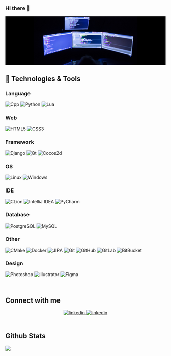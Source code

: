 ### Hi there 👋

<img src="readme_header.jpg">

<!--
- 🔭 I’m currently working on ...
- 🌱 I’m currently learning ...
- 👯 I’m looking to collaborate on ...
- 🤔 I’m looking for help with ...
- 💬 Ask me about ...
- 📫 How to reach me: ...
- 😄 Pronouns: ...
- ⚡ Fun fact: ...
-->

<br/>  

## 🔧 Technologies & Tools
### Language
![Cpp](https://img.shields.io/badge/-C++-informational.svg?style=flat&logo=c%2B%2B&logoColor=white&color=4d0092)
![Python](https://img.shields.io/badge/-Python-informational.svg?style=flat&logo=python&logoColor=white&color=4d0092)
![Lua](https://img.shields.io/badge/-Lua-informational.svg?style=flat&logo=lua&logoColor=white&color=4d0092)

### Web
![HTML5](https://img.shields.io/badge/-HTML5-E34F26?style=flat&logo=html5&logoColor=white)
![CSS3](https://img.shields.io/badge/-CSS3-1572B6?style=flat&logo=css3)

### Framework
![Django](https://img.shields.io/badge/Django-3.1.0-blue?style=flat&logo=django&logoColor=white&color=4d0092)
![Qt](https://img.shields.io/badge/Qt-5.10-339933?style=flat&logo=qt&logoColor=white&color=4d0092)
![Cocos2d](https://img.shields.io/badge/Cocos2d--x-4.0-informational?style=flat&logo=cocos&logoColor=white&color=4d0092)

### OS
![Linux](https://img.shields.io/badge/Linux-OS-informational?style=flat&logo=linux&logoColor=white&color=4d0092)
![Windows](https://img.shields.io/badge/Windows-OS-informational?style=flat&logo=Windows&logoColor=white&color=4d0092)

### IDE
![CLion](https://img.shields.io/badge/-CLion-informational?style=flat&logo=JetBrains&color=4d0092)
![IntelliJ IDEA](https://img.shields.io/badge/-IntelliJ_IDEA-informational?style=flat&logo=intellij-idea&logoColor=white&color=4d0092)
![PyCharm](https://img.shields.io/badge/-PyCharm-informational?style=flat&logo=pycharm&logoColor=white&color=4d0092)

### Database
![PostgreSQL](https://img.shields.io/badge/-PostgreSQL-informational?style=flat&logo=postgresql&logoColor=white&color=326092)
![MySQL](https://img.shields.io/badge/-MySQL-informational?style=flat&logo=mysql&logoColor=white&color=E96000)

### Other
![CMake](https://img.shields.io/badge/-CMake-informational?style=flat&logo=cmake&logoColor=white&color=ff0000)
![Docker](https://img.shields.io/badge/-Docker-informational?style=flat&logo=docker&logoColor=white&color=4d0092)
![JIRA](https://img.shields.io/badge/-JIRA-0052CC?style=flat&logo=jira)
![Git](https://img.shields.io/badge/-Git-informational?style=flat&logo=git&color=4d0092)
![GitHub](https://img.shields.io/badge/-GitHub-informational?style=flat&logo=github&color=181717)
![GitLab](https://img.shields.io/badge/-GitLab-informational?style=flat&logo=gitlab&color=181717)
![BitBucket](https://img.shields.io/badge/-BitBucket-darkblue?style=flat&logo=bitbucket)

### Design
![Photoshop](https://img.shields.io/badge/-Photoshop-informational?style=flat&logo=adobe-photoshop)
![Illustrator](https://img.shields.io/badge/-Illustrator-informational?style=flat&logo=adobe-illustrator)
![Figma](https://img.shields.io/badge/-Figma-informational?style=flat&logo=figma&color=0056eb)

<br/>

## Connect with me  
<div align="center">
<a href="https://www.linkedin.com/in/pavel-evmenov-13404216a" target="_blank">
<img src=https://img.shields.io/badge/linkedin-%231E77B5.svg?&style=flat&logo=linkedin&logoColor=white alt=linkedin style="margin-bottom: 5px;" />
</a>

<a href="http://t.me/ContactMeTelegramBot" target="_blank">
<img src=https://img.shields.io/badge/Telegram-%231E77B5.svg?&style=flat&logo=telegram&logoColor=white alt=linkedin style="margin-bottom: 5px;" />
</a>
</div>
<br/>  


## Github Stats  
<div align=""><img src="https://github-readme-stats.vercel.app/api?username=evmenovpavel&show_icons=true&count_private=true&hide_border=true" align="center" /></div>
<br/>  
